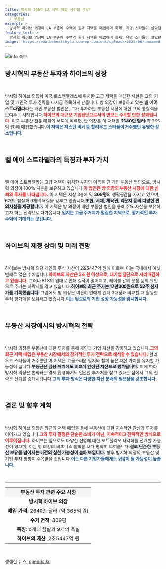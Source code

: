 ```yaml
---
title: 방시혁 365억 LA 저택 매입 사건의 전말!
categories:
  - 부동산
excerpt: >
  방시혁 하이브 의장이 LA 부촌에 수백억 원대 저택을 매입하며 화제. 유명 스타들이 살았던 명품 저택의 숨겨진 비밀과 방 의장의 재산 변동, 그 배경을 탐구한다! 클릭해서 더 알아보세요!
feature_text: >
  방시혁 하이브 의장이 LA 부촌에 수백억 원대 저택을 매입하며 화제. 유명 스타들이 살았던 명품 저택의 숨겨진 비밀과 방 의장의 재산 변동, 그 배경을 탐구한다! 클릭해서 더 알아보세요!
image: 'https://www.behealthy4u.com/wp-content/uploads/2024/06/unnamed-file.png'
---
```


<p><img src="https://www.behealthy4u.com/wp-content/uploads/2024/06/unnamed-file.png" alt="info 속보" /></p>

<h2 data-ke-size="size26">방시혁의 부동산 투자와 하이브의 성장</h2>

<p data-ke-size="size16">&nbsp;</p>

<p>방시혁 하이브 의장이 미국 로스앤젤레스에 위치한 고급 저택을 매입한 사실은 그의 기업 및 개인적 투자 전략을 다시금 주목하게 만듭니다. 방 의장이 보유하고 있는 <b>벨 에어 스트라델라</b>라는 개인 부동산 법인은, 그가 투자하는 부동산 시장에 대한 그의 통찰력을 보여주는 사례입니다.<b><span style="color: #ee2323;">하이브의 대규모 기업집단으로서의 변모는 주목할 만한 성과입니다.</span></b> 미국 부동산 전문 매체의 보도에 따르면, 방 의장은 이 저택을 <b><span style="background-color: #21538527;">2640만 달러</span></b>(약 365억 원)에 매입했습니다.<b><span style="color: #1a5490;">이 저택은 저스틴 비버 등 할리우드 스타들이 거주했던 유명한 장소입니다.</span></b></p>

<p data-ke-size="size16">&nbsp;</p>

<h2 data-ke-size="size26">벨 에어 스트라델라의 특징과 투자 가치</h2>

<p data-ke-size="size16">&nbsp;</p>

<p>벨 에어 스트라델라는 고급 저택이 위치한 부지의 이름을 딴 개인 부동산 법인으로, 방시혁 의장이 100% 지분을 보유하고 있습니다.<b><span style="color: #ee2323;">이 법인은 방 의장의 부동산 시장에 대한 신뢰와 투자를 나타냅니다.</span></b> 이 저택은 지상 3층에 약 <b>309평</b>의 생활공간을 가지고 있으며, 6개의 침실과 9개의 욕실을 갖추고 있습니다.<b><span style="background-color: #21538527;">또한, 서재, 체육관, 라운지 등의 다양한 편의시설을 제공합니다.</span></b> 이 저택은 방 의장이 개인 부동산 법인을 통해 주요 자산을 보유하고자 하는 전략으로 다가옵니다.<b><span style="color: #1a5490;">입지는 고급 주거지가 밀집한 지역으로, 장기적인 투자 수익이 기대되는 곳입니다.</span></b></p>

<p data-ke-size="size16">&nbsp;</p>

<h2 data-ke-size="size26">하이브의 재정 상태 및 미래 전망</h2>

<p data-ke-size="size16">&nbsp;</p>

<p>하이브는 방시혁 의장 개인의 주식 자산이 2조5447억 원에 이르며, 이는 국내에서 여섯 번째로 많은 수치입니다.<b><span style="color: #ee2323;">하이브의 자산은 5조 원 이상으로, 대기업 집단으로 자리매김하고 있습니다.</span></b> 그러나 BTS의 입대로 인해 실적이 떨어지고, 레이블 간의 분쟁 등의 요인으로 주가는 하락세를 겪고 있습니다.<b><span style="background-color: #21538527;">하이브의 최근 주가는 17만300원으로 52주 신저가를 기록했습니다.</span></b> 그럼에도 방 의장은 여전히 연예계 엔터 3대장과 비교할 때 월등한 주식 평가액을 보유하고 있습니다.<b><span style="color: #1a5490;">이는 앞으로의 기업 성장 가능성을 암시합니다.</span></b></p>

<p data-ke-size="size16">&nbsp;</p>

<h2 data-ke-size="size26">부동산 시장에서의 방시혁의 전략</h2>

<p data-ke-size="size16">&nbsp;</p>

<p>방시혁 의장은 부동산에 대한 투자를 통해 개인과 기업 자산을 강화하고 있습니다.<b><span style="color: #ee2323;">그의 최근 저택 매입은 부동산 시장에서의 장기적인 투자 전략으로 해석할 수 있습니다.</span></b> 할리우드 스타들이 거주했던 이 저택은 고급스러운 입지와 함께 높은 재산 가치를 유지할 가능성이 큽니다.<b><span style="background-color: #21538527;">부동산은 금융 위기에도 비교적 안정된 자산으로 평가됩니다.</span></b> 이에 따라 방시혁 의장은 변화하는 경제 환경에서도 안전한 투자처를 찾고 있다는 점에서 그의 전략은 신뢰를 증대시킵니다.<b><span style="color: #1a5490;">그의 투자 방식은 다양한 자산 분배의 필요성을 강조합니다.</span></b></p>

<p data-ke-size="size16">&nbsp;</p>

<h2 data-ke-size="size26">결론 및 향후 계획</h2>

<p data-ke-size="size16">&nbsp;</p>

<p>방시혁 하이브 의장은 최근의 저택 매입을 통해 부동산에 대한 지속적인 관심과 투자를 이어가고 있습니다.<b><span style="color: #ee2323;">그의 투자 결정은 단순한 소비가 아닌, 지속적이고 전략적인 방식으로 이루어집니다.</span></b> 하이브는 앞으로도 다양한 산업에 대한 포트폴리오 다각화를 전개할 가능성이 있으며, 이는 방 의장의 비즈니스 철학을 보다 명확히 보여줍니다.<b><span style="background-color: #21538527;">결코 단순한 부동산 보유를 넘어서는 비전의 실현 가능성이 높아 보입니다.</span></b> 향후 방시혁 의장의 부동산 및 기업 투자 방향이 주목받을 것입니다.<b><span style="color: #1a5490;">이는 다른 기업가들에게도 귀감이 될 가능성이 높습니다.</span></b></p>

<p data-ke-size="size16">&nbsp;</p>

<hr style="height: 2px; border: none; background-color: #999;">

<table style="width: 100%; border-collapse: collapse;">
    <tbody>
       <tr>
           <td style="text-align: center; height: 30px; background-color: #f5f5f5;">
               <b>부동산 투자 관련 주요 사항</b>
           </td>
       </tr>
       <tr>
           <td style="text-align: center; height: 17px;">
               <b>방시혁 하이브 의장</b> 
           </td>
       </tr>
       <tr>
           <td style="text-align: center; height: 17px;">
               <b>매입 가격</b>: 2640만 달러 (약 365억 원)
           </td>
       </tr>
       <tr>
           <td style="text-align: center; height: 17px;">
               <b>주거 면적</b>: 309평
           </td>
       </tr>
       <tr>
           <td style="text-align: center; height: 17px;">
               <b>특징</b>: 6개의 침실과 9개의 욕실
           </td>
       </tr>
       <tr>
           <td style="text-align: center; height: 17px;">
               <b>하이브의 재산</b>: 2조5447억 원
           </td>
       </tr>
    </tbody>
</table>

<p data-ke-size="size16">&nbsp;</p>
생생한 뉴스, <a href="https://opensis.kr" rel="dofollow">opensis.kr</a>


